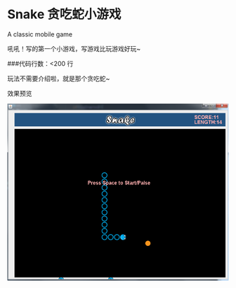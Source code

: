 # Snake 贪吃蛇小游戏

A classic mobile game

吼吼！写的第一个小游戏，写游戏比玩游戏好玩~

###代码行数：<200 行

玩法不需要介绍啦，就是那个贪吃蛇~

效果预览

![image](https://github.com/EEEmma/Snake/blob/master/src/resource/display.png)
